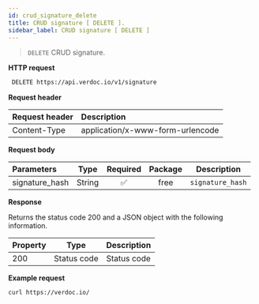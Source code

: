 ```yaml
---
id: crud_signature_delete
title: CRUD signature [ DELETE ].
sidebar_label: CRUD signature [ DELETE ]
---
```


> `DELETE` CRUD signature.

**HTTP request**

```bash
 DELETE https://api.verdoc.io/v1/signature
```

**Request header**

| Request header | Description                      |
| :------------- | :------------------------------- |
| Content-Type   | application/x-www-form-urlencode |

**Request body**

| Parameters     |  Type  | Required | Package | Description      |
| :------------- | :----: | :------: | :-----: | ---------------- |
| signature_hash | String |    ✅    |  free   | `signature_hash` |

**Response**

Returns the status code 200 and a JSON object with the following information.

| Property |    Type     | Description |
| :------- | :---------: | ----------- |
| 200      | Status code | Status code |

**Example request**

```bash
curl https://verdoc.io/
```
